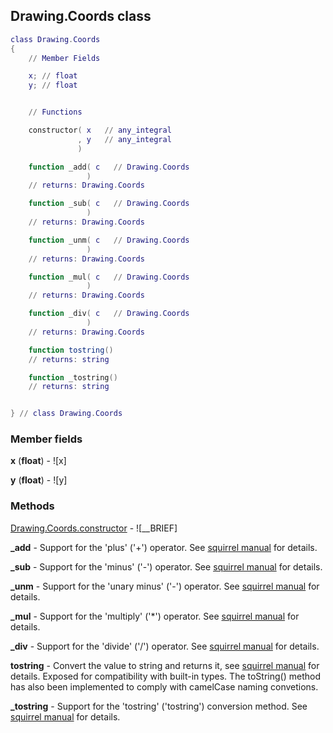 ## Drawing.Coords class


```lua
class Drawing.Coords
{
    // Member Fields

    x; // float
    y; // float


    // Functions

    constructor( x   // any_integral
               , y   // any_integral
               )

    function _add( c   // Drawing.Coords
                 )
    // returns: Drawing.Coords

    function _sub( c   // Drawing.Coords
                 )
    // returns: Drawing.Coords

    function _unm( c   // Drawing.Coords
                 )
    // returns: Drawing.Coords

    function _mul( c   // Drawing.Coords
                 )
    // returns: Drawing.Coords

    function _div( c   // Drawing.Coords
                 )
    // returns: Drawing.Coords

    function tostring()
    // returns: string

    function _tostring()
    // returns: string


} // class Drawing.Coords
```



### Member fields

**x** (**float**) - ![x]

**y** (**float**) - ![y]


### Methods


[Drawing.Coords.constructor](../Drawing/Coords/constructor.md) - ![__BRIEF]


**_add** - Support for the 'plus' ('+') operator. See [squirrel manual](http://squirrel-lang.org/squirreldoc/reference/language/metamethods.html#add) for details.


**_sub** - Support for the 'minus' ('-') operator. See [squirrel manual](http://squirrel-lang.org/squirreldoc/reference/language/metamethods.html#sub) for details.


**_unm** - Support for the 'unary minus' ('-') operator. See [squirrel manual](http://squirrel-lang.org/squirreldoc/reference/language/metamethods.html#unm) for details.


**_mul** - Support for the 'multiply' ('*') operator. See [squirrel manual](http://squirrel-lang.org/squirreldoc/reference/language/metamethods.html#mul) for details.


**_div** - Support for the 'divide' ('/') operator. See [squirrel manual](http://squirrel-lang.org/squirreldoc/reference/language/metamethods.html#div) for details.


**tostring** - Convert the value to string and returns it, see [squirrel manual](http://squirrel-lang.org/squirreldoc/reference/language/builtin_functions.html#string) for details. Exposed for compatibility with built-in types. The toString() method has also been implemented to comply with camelCase naming convetions.


**_tostring** - Support for the 'tostring' ('tostring') conversion method. See [squirrel manual](http://squirrel-lang.org/squirreldoc/reference/language/metamethods.html#tostring) for details.


